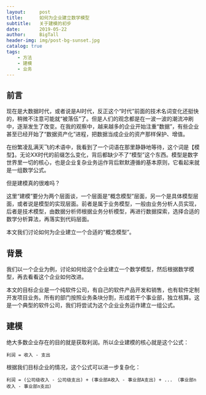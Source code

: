 ```yaml
---
layout:     post
title:      如何为企业建立数学模型
subtitle:   关于建模的初步
date:       2019-05-22
author:     BigTall
header-img: img/post-bg-sunset.jpg
catalog: true
tags:
    - 方法
    - 建模
    - 业务
---
```


## 前言

现在是大数据时代，或者说是AI时代，反正这个“时代”前面的技术名词变化还挺快的，稍微不注意可能就“被落伍”了。但是人们的观念都是在一波一波的潮流冲刷中，逐渐发生了改变。在我的观察中，越来越多的企业开始注重“数据”，有些企业甚至已经开始了“数据资产化”进程，把数据当成企业的资产那样保护、增值。

在纷繁凌乱满天飞的术语中，我看到了一个词语在那里静静地等待，这个词是【模型】。无论XX时代的前缀怎么变化，背后都缺少不了“模型”这个东西。模型是数字世界里一切的核心，也是企业复杂业务运作背后默默遵循的基本原则，它看起来就是一组数学公式。

但是建模真的很难吗？

这里“建模”要分为两个层面谈，一个层面是“概念模型”层面，另一个是具体模型层面，或者说是模型的实现层面。前者是属于业务模型，一般由业务分析人员实现，后者是技术模型，由数据分析师根据业务分析模型，再进行数据探索，选择合适的数学分析算法，再落实到代码层面。

本文我们讨论如何为企业建立一个合适的“概念模型”。

## 背景

我们以一个企业为例，讨论如何给这个企业建立一个数学模型，然后根据数学模型，再去看看这个企业如何改进。

本文的目标企业是一个纯软件公司，有自己的软件产品开发和销售，也有软件定制开发项目业务。所有的部门按照业务条块分割，形成若干个事业部，独立核算。这是一个典型的软件公司，我们将尝试为这个企业业务运作建立一组公式。

## 建模

绝大多数企业存在的目的就是获取利润。所以企业建模的核心就是这个公式：

    利润 = 收入 - 支出

根据我们目标企业的情况，这个公式可以进一步复杂化：

    利润 = (公司级收入 - 公司级支出) + (事业部A收入 - 事业部A支出) + ... （事业部n收入 - 事业部n支出）


